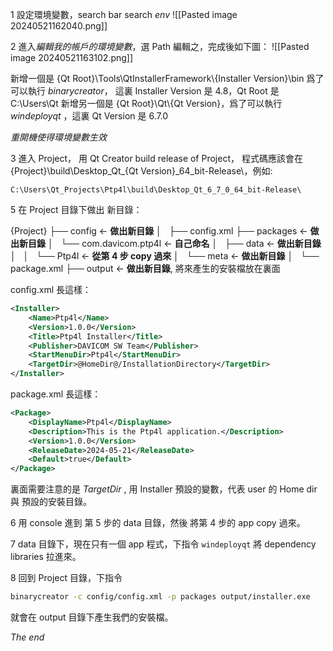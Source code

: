 1 設定環境變數，search bar search *env*
![[Pasted image 20240521162040.png]]

2 進入*編輯我的帳戶的環境變數*，選 Path 編輯之，完成後如下圖：
![[Pasted image 20240521163102.png]]

新增一個是
{Qt Root}\\Tools\\QtInstallerFramework\\{Installer Version}\\bin 
爲了可以執行 *binarycreator*， 這裏 Installer Version 是 4.8，Qt Root 是 C:\\Users\\Qt
新增另一個是 {Qt Root}\\Qt\\{Qt Version}，爲了可以執行 *windeployqt* ，這裏 Qt Version 是 6.7.0

*重開機使得環境變數生效*

3 進入 Project， 用 Qt Creator build  release of Project， 程式碼應該會在 {Project}\\build\\Desktop_Qt_{Qt Version}\_64_bit-Release\\，例如:

```
C:\Users\Qt_Projects\Ptp4l\build\Desktop_Qt_6_7_0_64_bit-Release\
```

5 在 Project 目錄下做出 新目錄：

{Project}
├── config <- **做出新目錄**
│   ├── config.xml
├── packages <- **做出新目錄**
│   └── com.davicom.ptp4l  <- **自己命名**
│       ├── data <- **做出新目錄**
│       │   └── Ptp4l  <- **從第 4 步 copy 過來**
│       └── meta <- **做出新目錄**
│           └── package.xml
├── output  <- **做出新目錄**, 將來產生的安裝檔放在裏面

config.xml 長這樣：
``` xml
<Installer>
    <Name>Ptp4l</Name>
    <Version>1.0.0</Version>
    <Title>Ptp4l Installer</Title>
    <Publisher>DAVICOM SW Team</Publisher>
    <StartMenuDir>Ptp4l</StartMenuDir>
    <TargetDir>@HomeDir@/InstallationDirectory</TargetDir>
</Installer> 
```
 
 package.xml 長這樣：
```xml
<Package>
    <DisplayName>Ptp4l</DisplayName>
    <Description>This is the Ptp4l application.</Description>
    <Version>1.0.0</Version>
    <ReleaseDate>2024-05-21</ReleaseDate>
    <Default>true</Default>
</Package>
```
 
 裏面需要注意的是  *TargetDir* , 用 Installer 預設的變數，代表 user 的 Home dir 與 預設的安裝目錄。
 
6 用 console 進到 第 5 步的  data 目錄，然後 將第 4 步的 app copy 過來。

7 data 目錄下，現在只有一個 app 程式，下指令 `windeployqt` 將 dependency libraries 拉進來。

8 回到 Project 目錄，下指令

``` bash
binarycreator -c config/config.xml -p packages output/installer.exe
```

就會在 output 目錄下產生我們的安裝檔。

_The end_

 